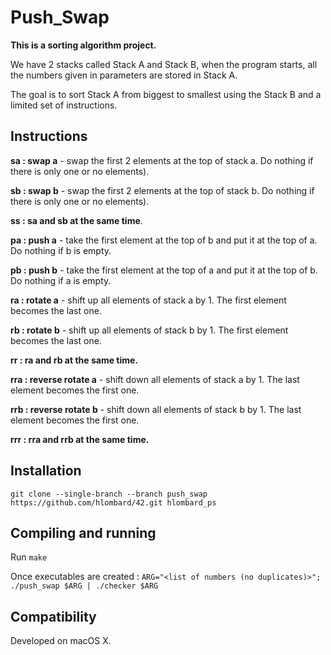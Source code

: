 # Push_Swap

**This is a sorting algorithm project.**

We have 2 stacks called Stack A and Stack B, when the program starts, all the numbers given in parameters are stored in Stack A.

The goal is to sort Stack A from biggest to smallest using the Stack B and a limited set of instructions.

## Instructions

**sa : swap a** - swap the first 2 elements at the top of stack a. Do nothing if there is only one or no elements).

**sb : swap b** - swap the first 2 elements at the top of stack b. Do nothing if there is only one or no elements).

**ss : sa and sb at the same time**.

**pa : push a** - take the first element at the top of b and put it at the top of a. Do nothing if b is empty.

**pb : push b** - take the first element at the top of a and put it at the top of b. Do nothing if a is empty.

**ra : rotate a** - shift up all elements of stack a by 1. The first element becomes the last one.

**rb : rotate b** - shift up all elements of stack b by 1. The first element becomes the last one.

**rr : ra and rb at the same time.**

**rra : reverse rotate a** - shift down all elements of stack a by 1. The last element becomes the first one.

**rrb : reverse rotate b** - shift down all elements of stack b by 1. The last element becomes the first one.

**rrr : rra and rrb at the same time.**

## Installation

``` git clone --single-branch --branch push_swap https://github.com/hlombard/42.git hlombard_ps ```

## Compiling and running

Run `make`

Once executables are created : `ARG="<list of numbers (no duplicates)>"; ./push_swap $ARG | ./checker $ARG`

## Compatibility

Developed on macOS X.
